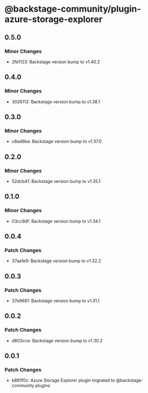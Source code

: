 # @backstage-community/plugin-azure-storage-explorer

## 0.5.0

### Minor Changes

- 2fe1123: Backstage version bump to v1.40.2

## 0.4.0

### Minor Changes

- 3026112: Backstage version bump to v1.38.1

## 0.3.0

### Minor Changes

- c8ad6be: Backstage version bump to v1.37.0

## 0.2.0

### Minor Changes

- 52dcb41: Backstage version bump to v1.35.1

## 0.1.0

### Minor Changes

- 03cc9df: Backstage version bump to v1.34.1

## 0.0.4

### Patch Changes

- 37aa1e9: Backstage version bump to v1.32.2

## 0.0.3

### Patch Changes

- 37e9681: Backstage version bump to v1.31.1

## 0.0.2

### Patch Changes

- d803cce: Backstage version bump to v1.30.2

## 0.0.1

### Patch Changes

- b881f0c: Azure Storage Explorer plugin migrated to @backstage-community plugins
